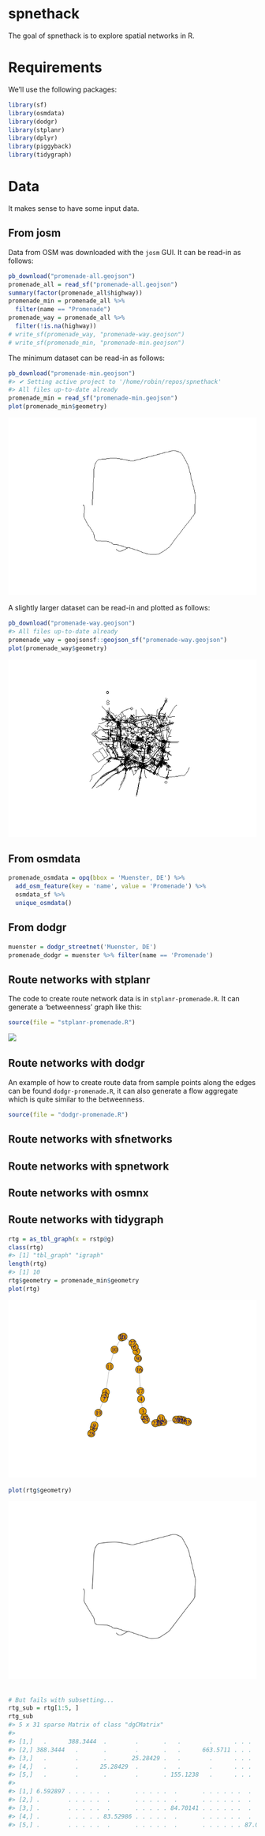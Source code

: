 
<!-- README.md is generated from README.Rmd. Please edit that file -->

# spnethack

The goal of spnethack is to explore spatial networks in R.

# Requirements

We’ll use the following packages:

``` r
library(sf)
library(osmdata)
library(dodgr)
library(stplanr)
library(dplyr)
library(piggyback)
library(tidygraph)
```

# Data

It makes sense to have some input data.

## From josm

Data from OSM was downloaded with the `josm` GUI. It can be read-in as
follows:

``` r
pb_download("promenade-all.geojson")
promenade_all = read_sf("promenade-all.geojson")
summary(factor(promenade_all$highway))
promenade_min = promenade_all %>% 
  filter(name == "Promenade")
promenade_way = promenade_all %>% 
  filter(!is.na(highway))
# write_sf(promenade_way, "promenade-way.geojson")
# write_sf(promenade_min, "promenade-min.geojson")
```

The minimum dataset can be read-in as follows:

``` r
pb_download("promenade-min.geojson")
#> ✔ Setting active project to '/home/robin/repos/spnethack'
#> All files up-to-date already
promenade_min = read_sf("promenade-min.geojson")
plot(promenade_min$geometry)
```

![](README_files/figure-gfm/plot1-1.png)<!-- -->

A slightly larger dataset can be read-in and plotted as follows:

``` r
pb_download("promenade-way.geojson")
#> All files up-to-date already
promenade_way = geojsonsf::geojson_sf("promenade-way.geojson")
plot(promenade_way$geometry)
```

![](README_files/figure-gfm/pway-1.png)<!-- -->

## From osmdata

``` r
promenade_osmdata = opq(bbox = 'Muenster, DE') %>% 
  add_osm_feature(key = 'name', value = 'Promenade') %>% 
  osmdata_sf %>% 
  unique_osmdata()
```

## From dodgr

``` r
muenster = dodgr_streetnet('Muenster, DE')
promenade_dodgr = muenster %>% filter(name == 'Promenade')
```

## Route networks with stplanr

The code to create route network data is in `stplanr-promenade.R`. It
can generate a ‘betweenness’ graph like this:

``` r
source(file = "stplanr-promenade.R")
```

![](README_files/figure-gfm/promenade-stplanr-1.png)<!-- -->

## Route networks with dodgr

An example of how to create route data from sample points along the
edges can be found `dodgr-promenade.R`, it can also generate a flow
aggregate which is quite similar to the betweenness.

``` r
source(file = "dodgr-promenade.R")
```

## Route networks with sfnetworks

## Route networks with spnetwork

## Route networks with osmnx

## Route networks with tidygraph

``` r
rtg = as_tbl_graph(x = rstp@g)
class(rtg)
#> [1] "tbl_graph" "igraph"
length(rtg)
#> [1] 10
rtg$geometry = promenade_min$geometry
plot(rtg)
```

![](README_files/figure-gfm/tidygraph-1.png)<!-- -->

``` r
plot(rtg$geometry)
```

![](README_files/figure-gfm/tidygraph-2.png)<!-- -->

``` r

# But fails with subsetting...
rtg_sub = rtg[1:5, ]
rtg_sub
#> 5 x 31 sparse Matrix of class "dgCMatrix"
#>                                                                   
#> [1,]   .      388.3444  .        .       .   .        .      . . .
#> [2,] 388.3444   .       .        .       .   .      663.5711 . . .
#> [3,]   .        .       .       25.28429 .   .        .      . . .
#> [4,]   .        .      25.28429  .       .   .        .      . . .
#> [5,]   .        .       .        .       . 155.1238   .      . . .
#>                                                                           
#> [1,] 6.592897 . . . . .  .       . . . . .  .       . . . . . .  .       .
#> [2,] .        . . . . .  .       . . . . .  .       . . . . . .  .       .
#> [3,] .        . . . . .  .       . . . . . 84.70141 . . . . . .  .       .
#> [4,] .        . . . . . 83.52986 . . . . .  .       . . . . . .  .       .
#> [5,] .        . . . . .  .       . . . . .  .       . . . . . . 87.09183 .
```
